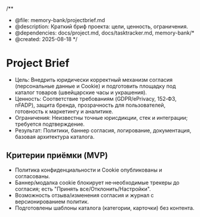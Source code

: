 /**
 * @file: memory-bank/projectbrief.md
 * @description: Краткий бриф проекта: цели, ценность, ограничения.
 * @dependencies: docs/project.md, docs/tasktracker.md, memory-bank/*
 * @created: 2025-08-18
 */

# Project Brief

- Цель: Внедрить юридически корректный механизм согласия (персональные данные и Cookie) и подготовить площадку под каталог товаров (швейцарские часы и украшения).
- Ценность: Соответствие требованиям (GDPR/ePrivacy, 152‑ФЗ, nFADP), защита бренда, прозрачность для пользователей, готовность к маркетингу и аналитике.
- Ограничения: Неизвестны точные юрисдикции, стек и интеграции; требуется подтверждение.
- Результат: Политики, баннер согласия, логирование, документация, базовая архитектура каталога.

## Критерии приёмки (MVP)
- Политика конфиденциальности и Cookie опубликованы и согласованы.
- Баннер/модалка cookie блокирует не‑необходимые трекеры до согласия; есть "Принять все/Отклонить/Настройки".
- Возможность отзыва/изменения согласия и журнал с версионированием политик.
- Подготовлены шаблоны каталога (категории, карточки) без контента.
